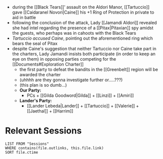  - during the [[Black Tears]]' assault on the Aldori Manor, [[Tartuccio]] gave [[Caidaranel Novori|Caine]] his +1 Ring of Protection in private to aid in battle
 - following the conclusion of the attack, Lady [[Jamandi Aldori]] revealed she had intel regarding the presence of a [[Pitax|Pitaxian]] spy amidst the guests, who perhaps was in cahoots with the Black Tears
 - *Tartuccio accused Caine*, pointing out the aforementioned ring which bears the seal of Pitax
 - despite Caine's suggestion that neither Tartuccio nor Caine take part in the charters, Lady Jamandi insists both participate (in order to keep an eye on them) in opposing parties competing for the [[Documents#Exploration Charter]]
	 - the first party to defeat the bandits in the [[Greenbelt]] region will be awarded the charter
	 - (uhhhh are they gonna investigate further or.....???)
	 - (this plan is so dumb...)
	 - **Our Party:**
		 - PCs + [[Gilda Goodword|Gilda]] + [[Linzi]] + [[Amiri]]
	 - **Lander's Party:**
		 - [[Lander Lebeda|Lander]] + [[Tartuccio]] + [[Valerie]] + [[Jaethal]] + [[Harrim]]

# Relevant Sessions
```dataview
LIST FROM "Sessions"
WHERE contains(file.outlinks, this.file.link)
SORT file.ctime
```